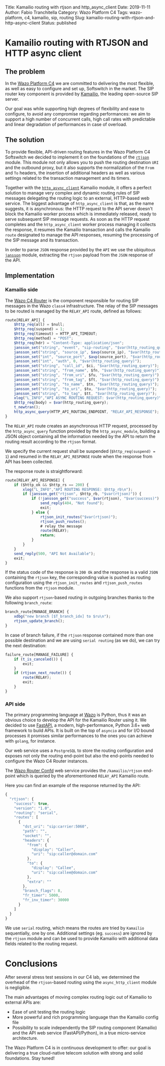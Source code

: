Title: Kamailio routing with rtjson and http_async_client
Date: 2019-11-11
Author: Fabio Tranchitella
Category: Wazo Platform C4
Tags: wazo-platform, c4, kamailio, sip, routing
Slug: kamailio-routing-with-rtjson-and-http-async-client
Status: published

# Kamailio routing with RTJSON and HTTP async client

## The problem

In the [Wazo Platform C4](https://wazo-platform.org/blog/wazo-platform-c4-overview) we are committed to delivering the most flexible, as well as easy to configure and set up, Softswitch in the market. The SIP router key component is provided by [Kamailio](https://www.kamailio.org/), the leading open-source SIP server.

Our goal was while supporting high degrees of flexibility and ease to configure, to avoid any compromise regarding performances: we aim to support a high number of concurrent calls, high call rates with predictable and linear degradation of performances in case of overload.

## The solution

To provide flexible, API-driven routing features in the Wazo Platform C4 Softswitch we decided to implement it on the foundations of the [`rtjson`](https://kamailio.org/docs/modules/stable/modules/rtjson.html) module. This module not only allows you to push the routing destination `URI` and the outbound proxy, but it also supports the normalization of the `From` and `To` headers, the insertion of additional headers as well as various settings related to the transaction management and its timers.

Together with the [`http_async_client`](http://kamailio.org/docs/modules/stable/modules/http_async_client.html) Kamailio module, it offers a perfect solution to manage very complex and dynamic routing rules of SIP messages delegating the routing logic to an external, HTTP-based web service. The biggest advantage of `http_async_client` is that, as the name suggests, it is asynchronous: the HTTP request to the API server doesn't block the Kamailio worker process which is immediately released, ready to serve subsequent SIP message requests. As soon as the HTTP request completes and the `http_async_client` worker process managing it collects the response, it resumes the Kamailio transaction and calls the Kamailio `route` designated to manage the API responses, resuming the processing of the SIP message and its transaction.

In order to parse `JSON` response provided by the `API` we use the ubiquitous [`jansson`](http://kamailio.org/docs/modules/stable/modules/jansson.html) module, extracting the `rtjson` payload from the `JSON` response of the API.

## Implementation

### Kamailio side

The [Wazo C4 Router](https://github.com/wazo-platform/wazo-c4-router) is the component responsible for routing SIP messages in the Wazo `class4` infrastructure. The relay of the SIP messages to be routed is managed by the `RELAY_API` route, defined as follows:

```Javascript
route[RELAY_API] {
    $http_req(all) = $null;
    $http_req(suspend) = 1;
    $http_req(timeout) = HTTP_API_TIMEOUT;
    $http_req(method) = "POST";
    $http_req(hdr) = "Content-Type: application/json";
    jansson_set("string", "event", "sip-routing", "$var(http_routing_query)");
    jansson_set("string", "source_ip", $avp(source_ip), "$var(http_routing_query)");
    jansson_set("int", "source_port", $avp(source_port), "$var(http_routing_query)");
    jansson_set("int", "auth", 0, "$var(http_routing_query)");
    jansson_set("string", "call_id", $ci, "$var(http_routing_query)");
    jansson_set("string", "from_name", $fn, "$var(http_routing_query)");
    jansson_set("string", "from_uri", $fu, "$var(http_routing_query)");
    jansson_set("string", "from_tag", $ft, "$var(http_routing_query)");
    jansson_set("string", "to_name", $tn, "$var(http_routing_query)");
    jansson_set("string", "to_uri", $tu, "$var(http_routing_query)");
    jansson_set("string", "to_tag", $tt, "$var(http_routing_query)");
    xlog("L_INFO","API ASYNC ROUTING REQUEST: $var(http_routing_query)\n");
    $http_req(body) = $var(http_routing_query);
    t_newtran();
    http_async_query(HTTP_API_ROUTING_ENDPOINT, "RELAY_API_RESPONSE");
}
```

The `RELAY_API` route creates an asynchronous HTTP request, processed by the `http_async_query` function provided by the `http_async_module`, building a JSON object containing all the information needed by the API to return the routing result according to the `rtjson` format.

We specify the current request shall be suspended (`$http_req(suspend) = 1`) and resumed in the `RELAY_API_RESPONSE` route when the response from API has been collected.

The response route is straightforward:

```Javascript
route[RELAY_API_RESPONSE] {
    if ($http_ok && $http_rs == 200) {
        xlog("L_INFO","API ROUTING RESPONSE: $http_rb\n");
        if (jansson_get("rtjson", $http_rb, "$var(rtjson)")) {
            if (!jansson_get("success", $var(rtjson), "$var(success)") || !$var(success)) {
                send_reply(404, "Not found");
                exit;
            } else {
                rtjson_init_routes("$var(rtjson)");
                rtjson_push_routes();
                # relay the message
                route(RELAY);
                return;
            }
        }
    }
    send_reply(500, "API Not Available");
    exit;
}
```

If the status code of the response is `200 Ok` and the response is a valid `JSON` containing the `rtjson` key, the corresponding value is pushed as routing configuration using the `rtjson_init_routes` and `rtjson_push_routes` functions from the `rtjson` module.

We also support `rtjson`-based routing in outgoing branches thanks to the following `branch_route`:

```Javascript
branch_route[MANAGE_BRANCH] {
    xdbg("new branch [$T_branch_idx] to $ru\n");
    rtjson_update_branch();
}
```

In case of branch failure, if the `rtjson` response contained more than one possible destination and we are using `serial routing` (as we do), we can try the next destination:

```Javascript
failure_route[MANAGE_FAILURE] {
    if (t_is_canceled()) {
        exit;
    }
    if (rtjson_next_route()) {
        route(RELAY);
        exit;
    }
}
```

### API side

The primary programming language at [Wazo](https://wazo.io/) is Python, thus it was an obvious choice to develop the API for the Kamailio Router using it. We decided to use [FastAPI](https://fastapi.tiangolo.com/), a modern, high-performance, Python 3.6+ web framework to build APIs. It is built on the top of `asyncio` and for I/O bound processes it promises similar performances to the ones you can achieve with `golang`, for instance.

Our web service uses a `PostgreSQL` to store the routing configuration and exposes not only the routing end-point but also the end-points needed to configure the Wazo C4 Router instances.

The [Wazo Router Confd](https://github.com/wazo-platform/wazo-router-confd) web service provides the `/kamailio/rtjson` end-point which is queried by the aforementioned `RELAY_API` Kamailio route.

Here you can find an example of the response returned by the API:

```Javascript
{
  "rtjson": {
    "success": true,
    "version": "1.0",
    "routing": "serial",
    "routes": [
      {
        "dst_uri": "sip:carrier:5060",
        "path": "",
        "socket": "",
        "headers": {
          "from": {
            "display": "Caller",
            "uri": "sip:caller@domain.com"
          },
          "to": {
            "display": "Callee",
            "uri": "sip:callee@domain.com"
          },
          "extra": ""
        },
        "branch_flags": 8,
        "fr_timer": 5000,
        "fr_inv_timer": 30000
      }
    ]
  }
}
```

We use `serial` routing, which means the routes are tried by `Kamailio` sequentially, one by one. Additional settings (eg. `success`) are ignored by the `rtjson` module and can be used to provide Kamailio with additional data fields related to the routing request.

# Conclusions

After several stress test sessions in our C4 lab, we determined the overhead of the `rtjson`-based routing using the `async_http_client` module is negligible.

The main advantages of moving complex routing logic out of Kamailio to external APIs are:

* Ease of unit testing the routing logic
* More powerful and rich programming language than the Kamailio config file
* Possibility to scale independently the SIP routing component (Kamailio) and the API web service (FastAPI/Python), in a true micro-service architecture.

The Wazo Platform C4 is in continuous development to offer: our goal is delivering a true cloud-native telecom solution with strong and solid foundations. Stay tuned!
